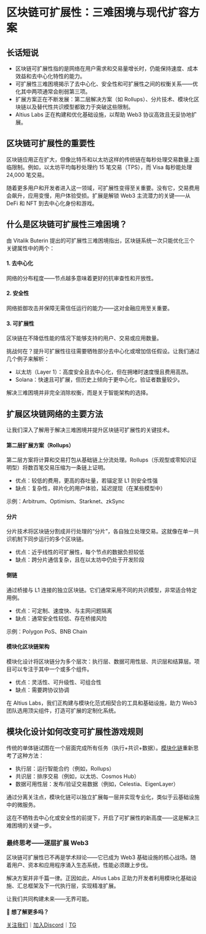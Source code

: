 # 区块链可扩展性：三难困境与现代扩容方案

## 长话短说

- 区块链可扩展性指的是网络在用户需求和交易量增长时，仍能保持速度、成本效益和去中心化特性的能力。
- 可扩展性三难困境揭示了去中心化、安全性和可扩展性之间的权衡关系——优化其中两项通常会削弱第三项。
- 扩展方案正在不断发展：第二层解决方案（如 Rollups）、分片技术、模块化区块链以及替代性共识模型都致力于突破这些限制。
- Altius Labs 正在构建和优化基础设施，以帮助 Web3 协议高效且无妥协地扩展。

## **区块链可扩展性的重要性**

区块链应用正在扩大，但像比特币和以太坊这样的传统链在每秒处理交易数量上面临限制。例如，以太坊平均每秒处理约 15 笔交易（TPS），而 Visa 每秒能处理 24,000 笔交易。

随着更多用户和开发者进入这一领域，可扩展性变得至关重要。没有它，交易费用会飙升，应用变慢，用户体验受损。扩展是解锁 Web3 主流潜力的关键——从 DeFi 和 NFT 到去中心化身份和游戏。

## **什么是区块链可扩展性三难困境？**

由 Vitalik Buterin 提出的可扩展性三难困境指出，区块链系统一次只能优化三个关键属性中的两个：

#### **1. 去中心化**

网络的分布程度——节点越多意味着更好的抗审查性和开放性。

#### **2. 安全性**

网络抵御攻击并保障无需信任运行的能力——这对金融应用至关重要。

#### **3. 可扩展性**

区块链在不降低性能的情况下能够支持的用户、交易或应用数量。

挑战何在？提升可扩展性往往需要牺牲部分去中心化或增加信任假设。让我们通过几个例子来解析：

- 以太坊（Layer 1）：高度安全且去中心化，但在拥堵时速度慢且费用高昂。
- Solana：快速且可扩展，但历史上倾向于更中心化，验证者数量较少。

解决三难困境并非完全消除权衡，而是关于智能架构的选择。

## **扩展区块链网络的主要方法**

让我们深入了解用于解决三难困境并提升区块链可扩展性的关键技术。

#### **第二层扩展方案（Rollups）**

第二层方案将计算和交易打包从基础链上分流处理。Rollups（乐观型或零知识证明型）将数百笔交易压缩为一条链上证明。

- 优点：较低的费用，更高的吞吐量，若锚定至 L1 则安全性强
- 缺点：复杂性，碎片化的用户体验，延迟提现（在某些模型中）

示例：Arbitrum、Optimism、Starknet、zkSync

#### **分片**

分片技术将区块链分割成并行处理的“分片”，各自独立处理交易。这就像在单一共识机制下同步运行的多个区块链。

- 优点：近乎线性的可扩展性，每个节点的数据负担较低
- 缺点：跨分片通信复杂，且在以太坊中仍处于开发阶段

#### **侧链**

通过桥接与 L1 连接的独立区块链。它们通常采用不同的共识模型，非常适合特定用例。

- 优点：可定制、速度快、与主网问题隔离
- 缺点：通常安全性较低、存在桥接风险

示例：Polygon PoS、BNB Chain

#### **模块化区块链架构**

模块化设计将区块链分为多个层次：执行层、数据可用性层、共识层和结算层。项目可以专注于其中一个或多个组件。

- 优点：灵活性、可升级性、可组合性
- 缺点：需要跨协议协调

在 Altius Labs，我们正构建与模块化范式相契合的工具和基础设施，助力 Web3 团队选用顶尖组件，打造可扩展的定制化系统。

## **模块化设计如何改变可扩展性游戏规则**

传统的单体链试图在一个层面完成所有任务（执行+共识+数据）。[模块化链](https://www.altiuslabs.xyz/learn/monolithic-vs-modular-chains-the-future-of-blockchain-architecture)重新思考了这种方法：

- 执行层：运行智能合约（例如，Rollups）
- 共识层：排序交易（例如，以太坊、Cosmos Hub）
- 数据可用性层：发布/验证交易数据（例如，Celestia、EigenLayer）

通过分离关注点，模块化链可以独立扩展每一层并实现专业化，类似于云基础设施中的微服务。

这在不牺牲去中心化或安全性的前提下，开启了可扩展性的新高度——这是解决三难困境的关键一步。

### **最终思考——逐层扩展 Web3**

区块链可扩展性已不再是学术辩论——它已成为 Web3 基础设施的核心战场。随着用户、资本和应用程序涌入生态系统，性能必须跟上步伐。

解决方案并非千篇一律。正因如此，Altius Labs 正助力开发者利用模块化基础设施、汇总框架及下一代执行层，实现精准扩展。

让我们共同构建未来——无界可能。

**📄 想了解更多吗？**

[关注我们](https://x.com/altiuslabs)｜[加入Discord](https://discord.com/invite/altiuslabs)｜[TG](https://t.me/altiuslabs)